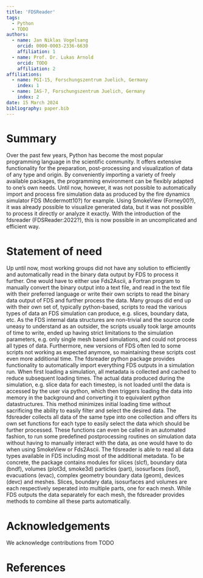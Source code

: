 ```yaml
---
title: 'FDSReader'
tags:
  - Python
  - TODO
authors:
  - name: Jan Niklas Vogelsang
    orcid: 0000-0003-2336-6630
    affiliation: 1
  - name: Prof. Dr. Lukas Arnold
    orcid: TODO
    affiliation: 2
affiliations:
  - name: PGI-15, Forschungszentrum Juelich, Germany
    index: 1
  - name: IAS-7, Forschungszentrum Juelich, Germany
    index: 2
date: 15 March 2024
bibliography: paper.bib
---
```


# Summary

Over the past few years, Python has become the most popular programming language in the scientific community. It offers
extensive functionality for the preparation, post-processing and visualization of data of any type and origin. By
conveniently importing a variety of freely available packages, the programming environment can be flexibly adapted to
one’s own needs. Until now, however, it was not possible to automatically import and process fire simulation data as
produced by the fire dynamics simulator FDS (Mcdermott10?) for example. Using SmokeView (Forney00?), it was already
possible to visualize generated data, but it was not possible to process it directly or analyze it exactly. With the
introduction of the fdsreader (FDSReader:2022?), this is now possible in an uncomplicated and efficient way.

# Statement of need

Up until now, most working groups did not have any solution to efficiently and automatically read in the binary data
output by FDS to process it further. One would have to either use Fds2Ascii, a Fortran program to manually convert the
binary output into a text file, and read in the text file with their preferred language or write their own scripts to
read the binary data output of FDS and further process the data. Many groups did end up with their own set of, typically
python-based, scripts to read the various types of data an FDS simulation can produce, e.g. slices, boundary data, etc.
As the FDS internal data structures are non-trivial and the source code uneasy to understand as an outsider, the scripts
usually took large amounts of time to write, ended up having strict limitations to the simulation parameters, e.g. only
single mesh based simulations, and could not process all types of data. Furthermore, new versions of FDS often led to
some scripts not working as expected anymore, so maintaining these scripts cost even more additional time.
The fdsreader python package provides functionality to automatically import everything FDS outputs in a simulation run.
When first loading a simulation, all metadata is collected and cached to reduce subsequent loading times. The actual
data produced during the simulation, e.g. slice data for each timestep, is not loaded until the data is accessed by the
user via python, which then triggers loading the data into memory in the background and converting it to equivalent
python datastructures. This method minimizes initial loading time without sacrificing the ability to easily filter and
select the desired data. The fdsreader collects all data of the same type into one collection and offers its own set
functions for each type to easily select the data which should be further processed. These functions can even be called
in an automated fashion, to run some predefined postprocessing routines on simulation data without having to manually
interact with the data, as one would have to do when using SmokeView or Fds2Ascii.
The fdsreader is able to read all data types available in FDS including most of the additional metadata. To be concrete,
the package contains modules for slices (slcf), boundary data (bndf), volumes (plot3d, smoke3d) particles (part),
isosurfaces (isof), evacuations (evac), complex geometry boundary data (geom), devices (devc) and meshes. Slices,
boundary data, isosurfaces and volumes are each respectively seperated into multiple parts, one for each mesh. While FDS
outputs the data separately for each mesh, the fdsreader provides methods to combine all these parts automatically.

# Acknowledgements

We acknowledge contributions from TODO

# References
